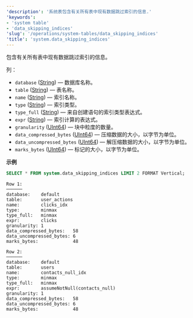 ```yaml
---
'description': '系统表包含有关所有表中现有数据跳过索引的信息.'
'keywords':
- 'system table'
- 'data_skipping_indices'
'slug': '/operations/system-tables/data_skipping_indices'
'title': 'system.data_skipping_indices'
---
```


包含有关所有表中现有数据跳过索引的信息。

列：

- `database` ([String](../../sql-reference/data-types/string.md)) — 数据库名称。
- `table` ([String](../../sql-reference/data-types/string.md)) — 表名称。
- `name` ([String](../../sql-reference/data-types/string.md)) — 索引名称。
- `type` ([String](../../sql-reference/data-types/string.md)) — 索引类型。
- `type_full` ([String](../../sql-reference/data-types/string.md)) — 来自创建语句的索引类型表达式。
- `expr` ([String](../../sql-reference/data-types/string.md)) — 索引计算的表达式。
- `granularity` ([UInt64](../../sql-reference/data-types/int-uint.md)) — 块中粒度的数量。
- `data_compressed_bytes` ([UInt64](../../sql-reference/data-types/int-uint.md)) — 压缩数据的大小，以字节为单位。
- `data_uncompressed_bytes` ([UInt64](../../sql-reference/data-types/int-uint.md)) — 解压缩数据的大小，以字节为单位。
- `marks_bytes` ([UInt64](../../sql-reference/data-types/int-uint.md)) — 标记的大小，以字节为单位。

**示例**

```sql
SELECT * FROM system.data_skipping_indices LIMIT 2 FORMAT Vertical;
```

```text
Row 1:
──────
database:    default
table:       user_actions
name:        clicks_idx
type:        minmax
type_full:   minmax
expr:        clicks
granularity: 1
data_compressed_bytes:   58
data_uncompressed_bytes: 6
marks_bytes:             48

Row 2:
──────
database:    default
table:       users
name:        contacts_null_idx
type:        minmax
type_full:   minmax
expr:        assumeNotNull(contacts_null)
granularity: 1
data_compressed_bytes:   58
data_uncompressed_bytes: 6
marks_bytes:             48
```
